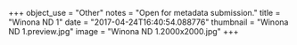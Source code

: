 +++
object_use = "Other"
notes = "Open for metadata submission."
title = "Winona ND 1"
date = "2017-04-24T16:40:54.088776"
thumbnail = "Winona ND 1.preview.jpg"
image = "Winona ND 1.2000x2000.jpg"
+++
